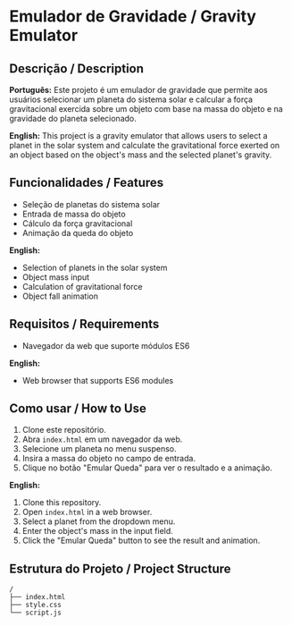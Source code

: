 # Emulador de Gravidade / Gravity Emulator

## Descrição / Description

**Português:**
Este projeto é um emulador de gravidade que permite aos usuários selecionar um planeta do sistema solar e calcular a força gravitacional exercida sobre um objeto com base na massa do objeto e na gravidade do planeta selecionado.

**English:**
This project is a gravity emulator that allows users to select a planet in the solar system and calculate the gravitational force exerted on an object based on the object's mass and the selected planet's gravity.

## Funcionalidades / Features

- Seleção de planetas do sistema solar
- Entrada de massa do objeto
- Cálculo da força gravitacional
- Animação da queda do objeto

**English:**

- Selection of planets in the solar system
- Object mass input
- Calculation of gravitational force
- Object fall animation

## Requisitos / Requirements

- Navegador da web que suporte módulos ES6

**English:**

- Web browser that supports ES6 modules

## Como usar / How to Use

1. Clone este repositório.
2. Abra `index.html` em um navegador da web.
3. Selecione um planeta no menu suspenso.
4. Insira a massa do objeto no campo de entrada.
5. Clique no botão "Emular Queda" para ver o resultado e a animação.

**English:**

1. Clone this repository.
2. Open `index.html` in a web browser.
3. Select a planet from the dropdown menu.
4. Enter the object's mass in the input field.
5. Click the "Emular Queda" button to see the result and animation.

## Estrutura do Projeto / Project Structure

```plaintext
/
├── index.html
├── style.css
└── script.js
```
